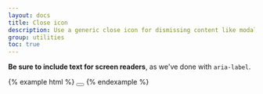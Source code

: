 ```yaml
---
layout: docs
title: Close icon
description: Use a generic close icon for dismissing content like modals and alerts.
group: utilities
toc: true
---
```


**Be sure to include text for screen readers**, as we've done with `aria-label`.

{% example html %}
<button type="button" class="close" aria-label="Close"></button>
{% endexample %}
